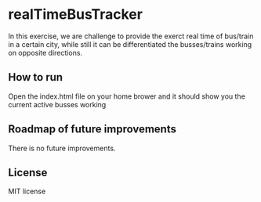 # realTimeBusTracker

In this exercise, we are challenge to provide the exerct real time of bus/train in a certain city, while still it can be differentiated the busses/trains working on opposite directions.

## How to run
Open the index.html file on your home brower and it should show you the current active busses working

## Roadmap of future improvements
There is no future improvements.

## License
MIT license
